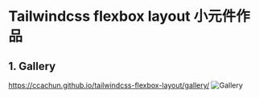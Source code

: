 # Tailwindcss flexbox layout 小元件作品

## 1. Gallery 
https://ccachun.github.io/tailwindcss-flexbox-layout/gallery/
![Gallery](https://firebasestorage.googleapis.com/v0/b/ccachun-blog.appspot.com/o/gallery.png?alt=media&token=0eae5d52-543e-4b0b-af7f-cbebc17ad860)

